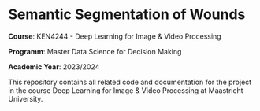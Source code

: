 # Semantic Segmentation of Wounds

**Course**: KEN4244 - Deep Learning for Image & Video Processing

**Programm**: Master Data Science for Decision Making

**Academic Year**: 2023/2024

This repository contains all related code and documentation for the project in the course Deep Learning for 
Image & Video Processing at Maastricht University.